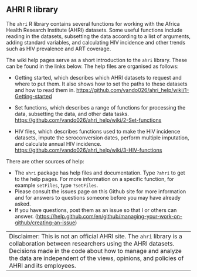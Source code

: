 ## AHRI R library

The `ahri` R library contains several functions for working with the
Africa Health Research Institute (AHRI) datasets. Some useful functions
include reading in the datasets, subsetting the data according to a list
of arguments, adding standard variables, and calculating HIV incidence
and other trends such as HIV prevalence and ART coverage.

The wiki help pages serve as a short introduction to the `ahri` library.
These can be found in the links below. The help files are organised as
follows:

  - Getting started, which describes which AHRI datasets to request and
    where to put them. It also shows how to set the paths to these
    datasets and how to read them in.
    <https://github.com/vando026/ahri_help/wiki/1-Getting-started>

  - Set functions, which describes a range of functions for processing
    the data, subsetting the data, and other data tasks.
    <https://github.com/vando026/ahri_help/wiki/2-Set-functions>

  - HIV files, which describes functions used to make the HIV incidence
    datasets, impute the seroconversion dates, perform multiple
    imputation, and calculate annual HIV incidence.
    <https://github.com/vando026/ahri_help/wiki/3-HIV-functions>

There are other sources of help:

  - The `ahri` package has help files and documentation. Type `?ahri` to
    get to the help pages. For more information on a specific function,
    for example `setFiles`, type `?setFiles`.
  - Please consult the issues page on this Github site for more
    information and for answers to questions someone before you may have
    already asked.
  - If you have questions, post them as an issue so that I or others can
    answer.
    (<https://help.github.com/en/github/managing-your-work-on-github/creating-an-issue>)

|                                                                                                                                                                                                                                                                                       |
| ------------------------------------------------------------------------------------------------------------------------------------------------------------------------------------------------------------------------------------------------------------------------------------- |
| Disclaimer: This is not an official AHRI site. The `ahri` library is a collaboration between researchers using the AHRI datasets. Decisions made in the code about how to manage and analyze the data are independent of the views, opinions, and policies of AHRI and its employees. |

